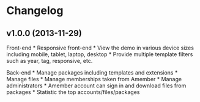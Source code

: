 Changelog
=========

## v1.0.0 (2013-11-29)
Front-end
    * Responsive front-end
    * View the demo in various device sizes including mobile, tablet, laptop, desktop
    * Provide multiple template filters such as year, tag, responsive, etc.

Back-end
    * Manage packages including templates and extensions
    * Manage files
    * Manage memberships taken from Amember
    * Manage administrators
    * Amember account can sign in and download files from packages
    * Statistic the top accounts/files/packages

